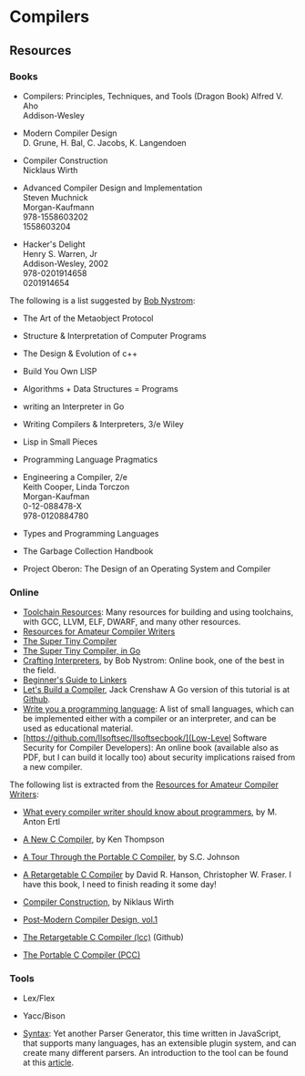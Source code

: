 Compilers
=========

Resources
---------

### Books

 - Compilers: Principles, Techniques, and Tools (Dragon Book)
   Alfred V. Aho  
   Addison-Wesley

 - Modern Compiler Design  
   D. Grune, H. Bal, C. Jacobs, K. Langendoen

 - Compiler Construction  
   Nicklaus Wirth

 - Advanced Compiler Design and Implementation  
   Steven Muchnick  
   Morgan-Kaufmann  
   978-1558603202  
   1558603204

 - Hacker's Delight  
   Henry S. Warren, Jr  
   Addison-Wesley, 2002  
   978-0201914658  
   0201914654

The following is a list suggested by [Bob Nystrom](https://twitter.com/munificentbob):

 - The Art of the Metaobject Protocol

 - Structure & Interpretation of Computer Programs

 - The Design & Evolution of c++

 - Build You Own LISP

 - Algorithms + Data Structures = Programs

 - writing an Interpreter in Go

 - Writing Compilers & Interpreters, 3/e
   Wiley

 - Lisp in Small Pieces

 - Programming Language Pragmatics

 - Engineering a Compiler, 2/e  
   Keith Cooper, Linda Torczon  
   Morgan-Kaufman  
   0-12-088478-X  
   978-0120884780

 - Types and Programming Languages

 - The Garbage Collection Handbook

 - Project Oberon:  The Design of an Operating System and Compiler

### Online

 - [Toolchain Resources](https://www.toolchains.net/):
   Many resources for building and using toolchains, with GCC, LLVM, ELF, DWARF,
   and many other resources.
 - [Resources for Amateur Compiler Writers][2]
 - [The Super Tiny Compiler](https://github.com/thejameskyle/the-super-tiny-compiler)
 - [The Super Tiny Compiler, in Go](https://github.com/hazbo/the-super-tiny-compiler)
 - [Crafting Interpreters](http://www.craftinginterpreters.com/), by Bob Nystrom:
   Online book, one of the best in the field.
 - [Beginner's Guide to Linkers](http://www.lurklurk.org/linkers/linkers.html)
 - [Let's Build a Compiler][1], Jack Crenshaw
   A Go version of this tutorial is at [Github](https://github.com/defrobo/crenshaw-go).
 - [Write you a programming language](https://github.com/stereobooster/write-you-a-programming-language):
   A list of small languages, which can be implemented either with a compiler or
   an interpreter, and can be used as educational material.
 - [https://github.com/llsoftsec/llsoftsecbook/](Low-Level Software Security for Compiler Developers):
   An online book (available also as PDF, but I can build it locally too) about
   security implications raised from a new compiler.

The following list is extracted from the [Resources for Amateur Compiler Writers][2]:

 - [What every compiler writer should know about programmers][4], by M. Anton Ertl
 - [A New C Compiler][5], by Ken Thompson
 - [A Tour Through the Portable C Compiler][6], by S.C. Johnson
 - [A Retargetable C Compiler][7] by David R. Hanson, Christopher W. Fraser.
   I have this book, I need to finish reading it some day!
 - [Compiler Construction][10], by Niklaus Wirth
 - [Post-Modern Compiler Design, vol.1](https://www.cs.purdue.edu/homes/rompf/pmca/vol1/)

 - [The Retargetable C Compiler (lcc)][8] (Github)
 - [The Portable C Compiler (PCC)][9]

### Tools

 - Lex/Flex

 - Yacc/Bison

 - [Syntax](https://github.com/DmitrySoshnikov/syntax):
   Yet another Parser Generator, this time written in JavaScript,
   that supports many languages, has an extensible plugin system,
   and can create many different parsers.  An introduction to the
   tool can be found at this [article][3].


[1]:	http://www.compilers.iecc.com/crenshaw/
[2]:	https://c9x.me/compile/bib/
[3]:	https://medium.com/@DmitrySoshnikov/syntax-language-agnostic-parser-generator-bd24468d7cfc
[4]:	https://c9x.me/compile/bib/ubc.pdf
[5]:	https://c9x.me/compile/bib/new-c.pdf
[6]:	https://c9x.me/compile/bib/pcc-tour.pdf
[7]:	http://www.amazon.com/Retargetable-Compiler-Design-Implementation/dp/0805316701
[8]:	https://github.com/drh/lcc
[9]:	http://pcc.ludd.ltu.se/
[10]:	https://c9x.me/compile/bib/wirthcc.pdf
